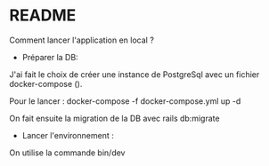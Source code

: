 # README

Comment lancer l'application en local ?

- Préparer la DB:

J'ai fait le choix de créer une instance de PostgreSql avec un fichier docker-compose ().

Pour le lancer : docker-compose -f docker-compose.yml up -d


On fait ensuite la migration de la DB avec rails db:migrate


- Lancer l'environnement :

On utilise la commande bin/dev
